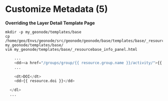 # Customize Metadata (5)

**Overriding the Layer Detail Template Page**

```shell
mkdir -p my_geonode/templates/base
cp /home/geo/Envs/geonode/src/geonode/geonode/base/templates/base/_resourcebase_info_panel.html my_geonode/templates/base/
vim my_geonode/templates/base/_resourcebase_info_panel.html
```

```python
    ...
    <dd><a href="/groups/group/{{ resource.group.name }}/activity/">{{ group }}</a> </dd>
    ...

    <dt>DOI</dt>
    <dd>{{ resource.doi }}</dd>

  </dl>
  ...
```